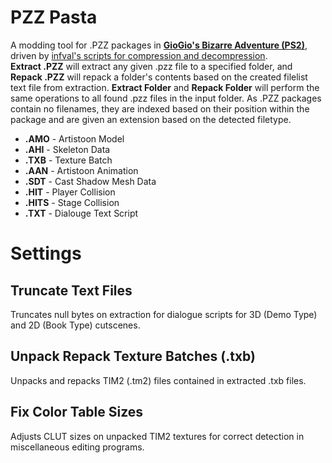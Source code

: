 # PZZ Pasta
A modding tool for .PZZ packages in [**GioGio's Bizarre Adventure (PS2)**](https://jojowiki.com/GioGio%27s_Bizarre_Adventure), driven by [infval's scripts for compression and decompression](https://github.com/infval/pzzcompressor_jojo). <br>
**Extract .PZZ** will extract any given .pzz file to a specified folder, and **Repack .PZZ** will repack a folder's contents based on the created filelist text file from extraction. **Extract Folder** and **Repack Folder** will perform the same operations to all found .pzz files in the input folder. As .PZZ packages contain no filenames, they are indexed based on their position within the package and are given an extension based on the detected filetype.<br>
* **.AMO** - Artistoon Model
* **.AHI** - Skeleton Data
* **.TXB** - Texture Batch
* **.AAN** - Artistoon Animation
* **.SDT** - Cast Shadow Mesh Data
* **.HIT** - Player Collision
* **.HITS** - Stage Collision
* **.TXT** - Dialouge Text Script
# Settings
## **Truncate Text Files**
Truncates null bytes on extraction for dialogue scripts for 3D (Demo Type) and 2D (Book Type) cutscenes.
## **Unpack Repack Texture Batches (.txb)**
Unpacks and repacks TIM2 (.tm2) files contained in extracted .txb files.
## **Fix Color Table Sizes**
Adjusts CLUT sizes on unpacked TIM2 textures for correct detection in miscellaneous editing programs.
